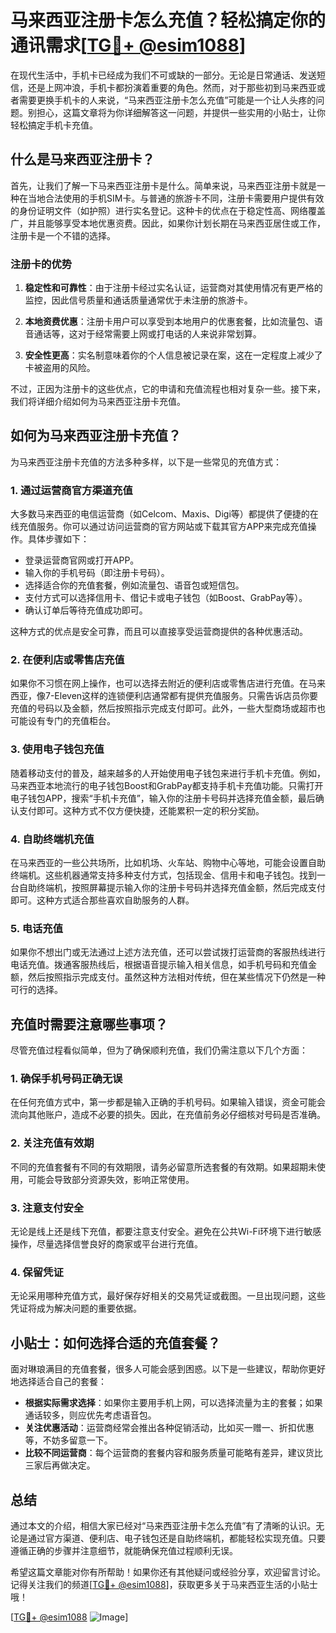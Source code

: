 # 马来西亚注册卡怎么充值？轻松搞定你的通讯需求[[TG💪+ @esim1088](https://t.me/s/esim1088)]

在现代生活中，手机卡已经成为我们不可或缺的一部分。无论是日常通话、发送短信，还是上网冲浪，手机卡都扮演着重要的角色。然而，对于那些初到马来西亚或者需要更换手机卡的人来说，“马来西亚注册卡怎么充值”可能是一个让人头疼的问题。别担心，这篇文章将为你详细解答这一问题，并提供一些实用的小贴士，让你轻松搞定手机卡充值。

## 什么是马来西亚注册卡？

首先，让我们了解一下马来西亚注册卡是什么。简单来说，马来西亚注册卡就是一种在当地合法使用的手机SIM卡。与普通的旅游卡不同，注册卡需要用户提供有效的身份证明文件（如护照）进行实名登记。这种卡的优点在于稳定性高、网络覆盖广，并且能够享受本地优惠资费。因此，如果你计划长期在马来西亚居住或工作，注册卡是一个不错的选择。

### 注册卡的优势

1. **稳定性和可靠性**：由于注册卡经过实名认证，运营商对其使用情况有更严格的监控，因此信号质量和通话质量通常优于未注册的旅游卡。
   
2. **本地资费优惠**：注册卡用户可以享受到本地用户的优惠套餐，比如流量包、语音通话等，这对于经常需要上网或打电话的人来说非常划算。

3. **安全性更高**：实名制意味着你的个人信息被记录在案，这在一定程度上减少了卡被盗用的风险。

不过，正因为注册卡的这些优点，它的申请和充值流程也相对复杂一些。接下来，我们将详细介绍如何为马来西亚注册卡充值。

## 如何为马来西亚注册卡充值？

为马来西亚注册卡充值的方法多种多样，以下是一些常见的充值方式：

### 1. 通过运营商官方渠道充值

大多数马来西亚的电信运营商（如Celcom、Maxis、Digi等）都提供了便捷的在线充值服务。你可以通过访问运营商的官方网站或下载其官方APP来完成充值操作。具体步骤如下：

- 登录运营商官网或打开APP。
- 输入你的手机号码（即注册卡号码）。
- 选择适合你的充值套餐，例如流量包、语音包或短信包。
- 支付方式可以选择信用卡、借记卡或电子钱包（如Boost、GrabPay等）。
- 确认订单后等待充值成功即可。

这种方式的优点是安全可靠，而且可以直接享受运营商提供的各种优惠活动。

### 2. 在便利店或零售店充值

如果你不习惯在网上操作，也可以选择去附近的便利店或零售店进行充值。在马来西亚，像7-Eleven这样的连锁便利店通常都有提供充值服务。只需告诉店员你要充值的号码以及金额，然后按照指示完成支付即可。此外，一些大型商场或超市也可能设有专门的充值柜台。

### 3. 使用电子钱包充值

随着移动支付的普及，越来越多的人开始使用电子钱包来进行手机卡充值。例如，马来西亚本地流行的电子钱包Boost和GrabPay都支持手机卡充值功能。只需打开电子钱包APP，搜索“手机卡充值”，输入你的注册卡号码并选择充值金额，最后确认支付即可。这种方式不仅方便快捷，还能累积一定的积分奖励。

### 4. 自助终端机充值

在马来西亚的一些公共场所，比如机场、火车站、购物中心等地，可能会设置自助终端机。这些机器通常支持多种支付方式，包括现金、信用卡和电子钱包。找到一台自助终端机，按照屏幕提示输入你的注册卡号码并选择充值金额，然后完成支付即可。这种方式适合那些喜欢自助服务的人群。

### 5. 电话充值

如果你不想出门或无法通过上述方法充值，还可以尝试拨打运营商的客服热线进行电话充值。拨通客服热线后，根据语音提示输入相关信息，如手机号码和充值金额，然后按照指示完成支付。虽然这种方法相对传统，但在某些情况下仍然是一种可行的选择。

## 充值时需要注意哪些事项？

尽管充值过程看似简单，但为了确保顺利充值，我们仍需注意以下几个方面：

### 1. 确保手机号码正确无误

在任何充值方式中，第一步都是输入正确的手机号码。如果输入错误，资金可能会流向其他账户，造成不必要的损失。因此，在充值前务必仔细核对号码是否准确。

### 2. 关注充值有效期

不同的充值套餐有不同的有效期限，请务必留意所选套餐的有效期。如果超期未使用，可能会导致部分资源失效，影响正常使用。

### 3. 注意支付安全

无论是线上还是线下充值，都要注意支付安全。避免在公共Wi-Fi环境下进行敏感操作，尽量选择信誉良好的商家或平台进行充值。

### 4. 保留凭证

无论采用哪种充值方式，最好保存好相关的交易凭证或截图。一旦出现问题，这些凭证将成为解决问题的重要依据。

## 小贴士：如何选择合适的充值套餐？

面对琳琅满目的充值套餐，很多人可能会感到困惑。以下是一些建议，帮助你更好地选择适合自己的套餐：

- **根据实际需求选择**：如果你主要用手机上网，可以选择流量为主的套餐；如果通话较多，则应优先考虑语音包。
- **关注优惠活动**：运营商经常会推出各种促销活动，比如买一赠一、折扣优惠等，不妨多留意一下。
- **比较不同运营商**：每个运营商的套餐内容和服务质量可能略有差异，建议货比三家后再做决定。

## 总结

通过本文的介绍，相信大家已经对“马来西亚注册卡怎么充值”有了清晰的认识。无论是通过官方渠道、便利店、电子钱包还是自助终端机，都能轻松实现充值。只要遵循正确的步骤并注意细节，就能确保充值过程顺利无误。

希望这篇文章能对你有所帮助！如果你还有其他疑问或经验分享，欢迎留言讨论。记得关注我们的频道[[TG💪+ @esim1088](https://t.me/s/esim1088)]，获取更多关于马来西亚生活的小贴士哦！

[[TG💪+ @esim1088](https://t.me/s/esim1088) ![Image](https://i.postimg.cc/4NQfJmqS/Snipaste-2025-05-13-00-14-12.png)]